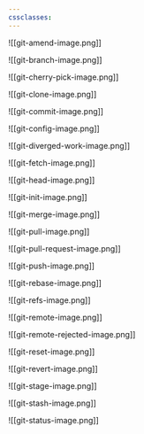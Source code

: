 ```yaml
---
cssclasses:
---
```


![[git-amend-image.png]]

![[git-branch-image.png]]

![[git-cherry-pick-image.png]]

![[git-clone-image.png]]

![[git-commit-image.png]]

![[git-config-image.png]]

![[git-diverged-work-image.png]]

![[git-fetch-image.png]]

![[git-head-image.png]]

![[git-init-image.png]]

![[git-merge-image.png]]

![[git-pull-image.png]]

![[git-pull-request-image.png]]

![[git-push-image.png]]

![[git-rebase-image.png]]

![[git-refs-image.png]]

![[git-remote-image.png]]

![[git-remote-rejected-image.png]]

![[git-reset-image.png]]

![[git-revert-image.png]]

![[git-stage-image.png]]

![[git-stash-image.png]]

![[git-status-image.png]]